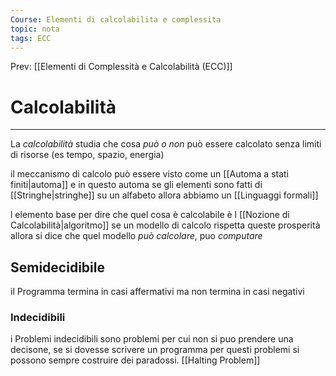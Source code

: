```yaml
---
Course: Elementi di calcolabilita e complessita
topic: nota
tags: ECC
---
```


Prev: [[Elementi di Complessità e Calcolabilità (ECC)]]

# Calcolabilità
---
La _calcolabilità_ studia che cosa _può o non_ può essere calcolato senza limiti di risorse (es tempo, spazio, energia) 


il meccanismo di calcolo può essere visto come un [[Automa a stati finiti|automa]] e in questo automa se gli elementi sono fatti di [[Stringhe|stringhe]] su un alfabeto allora abbiamo un [[Linguaggi formali]]  

l elemento base per dire che quel cosa è calcolabile è l [[Nozione di Calcolabilità|algoritmo]] se un modello di calcolo rispetta queste prosperità allora si dice che quel modello _può calcolare_, puo _computare_ 


## Semidecidibile
il Programma termina in casi affermativi ma non termina in casi negativi

### Indecidibili
i Problemi indecidibili sono problemi per cui non si puo prendere una decisone, se si dovesse scrivere un programma per questi problemi si possono sempre costruire dei paradossi.
[[Halting Problem]]